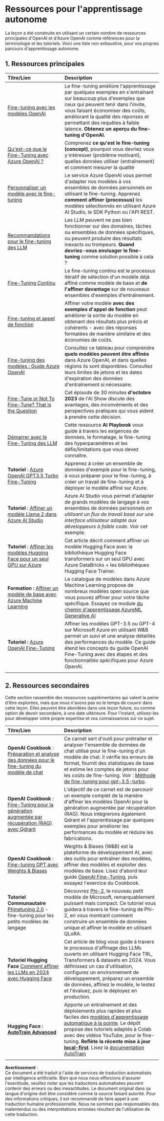 # Ressources pour l'apprentissage autonome

La leçon a été construite en utilisant un certain nombre de ressources principales d'OpenAI et d'Azure OpenAI comme références pour la terminologie et les tutoriels. Voici une liste non exhaustive, pour vos propres parcours d'apprentissage autonome.

## 1. Ressources principales

| Titre/Lien                                                                                                                                                                                                                   | Description                                                                                                                                                                                                                                                                                                                   |
| :--------------------------------------------------------------------------------------------------------------------------------------------------------------------------------------------------------------------------- | :---------------------------------------------------------------------------------------------------------------------------------------------------------------------------------------------------------------------------------------------------------------------------------------------------------------------------- |
| [Fine-tuning avec les modèles OpenAI](https://platform.openai.com/docs/guides/fine-tuning?WT.mc_id=academic-105485-koreyst)                                                                                                  | Le fine-tuning améliore l'apprentissage par quelques exemples en s'entraînant sur beaucoup plus d'exemples que ceux qui peuvent tenir dans l'invite, vous faisant économiser des coûts, améliorant la qualité des réponses et permettant des requêtes à faible latence. **Obtenez un aperçu du fine-tuning d'OpenAI.**                                            |
| [Qu'est-ce que le Fine-Tuning avec Azure OpenAI ?](https://learn.microsoft.com/azure/ai-services/openai/concepts/fine-tuning-considerations#what-is-fine-tuning-with-azure-openai?WT.mc_id=academic-105485-koreyst)         | Comprenez **ce qu'est le fine-tuning (concept)**, pourquoi vous devriez vous y intéresser (problème motivant), quelles données utiliser (entraînement) et comment mesurer la qualité                                                                                                                                          |
| [Personnaliser un modèle avec le fine-tuning](https://learn.microsoft.com/azure/ai-services/openai/how-to/fine-tuning?tabs=turbo%2Cpython&pivots=programming-language-studio#continuous-fine-tuning?WT.mc_id=academic-105485-koreyst) | Le service Azure OpenAI vous permet d'adapter nos modèles à vos ensembles de données personnels en utilisant le fine-tuning. Apprenez **comment affiner (processus)** les modèles sélectionnés en utilisant Azure AI Studio, le SDK Python ou l'API REST.                                                                 |
| [Recommandations pour le fine-tuning des LLM](https://learn.microsoft.com/ai/playbook/technology-guidance/generative-ai/working-with-llms/fine-tuning-recommend?WT.mc_id=academic-105485-koreyst)                           | Les LLM peuvent ne pas bien fonctionner sur des domaines, tâches ou ensembles de données spécifiques, ou peuvent produire des résultats inexacts ou trompeurs. **Quand devriez-vous envisager le fine-tuning** comme solution possible à cela ?                                                                                     |
| [Fine-Tuning Continu](https://learn.microsoft.com/azure/ai-services/openai/how-to/fine-tuning?tabs=turbo%2Cpython&pivots=programming-language-studio#continuous-fine-tuning?WT.mc_id=academic-105485-koreyst)               | Le fine-tuning continu est le processus itératif de sélection d'un modèle déjà affiné comme modèle de base et **de l'affiner davantage** sur de nouveaux ensembles d'exemples d'entraînement.                                                                                                                                  |
| [Fine-tuning et appel de fonction](https://learn.microsoft.com/azure/ai-services/openai/how-to/fine-tuning-functions?WT.mc_id=academic-105485-koreyst)                                                                      | Affiner votre modèle **avec des exemples d'appel de fonction** peut améliorer la sortie du modèle en obtenant des résultats plus précis et cohérents - avec des réponses formatées de manière similaire et des économies de coûts.                                                                                         |
| [Fine-tuning des modèles : Guide Azure OpenAI](https://learn.microsoft.com/azure/ai-services/openai/concepts/models#fine-tuning-models?WT.mc_id=academic-105485-koreyst)                                                  | Consultez ce tableau pour comprendre **quels modèles peuvent être affinés** dans Azure OpenAI, et dans quelles régions ils sont disponibles. Consultez leurs limites de jetons et les dates d'expiration des données d'entraînement si nécessaire.                                                                 |
| [Fine-Tune or Not To Fine-Tune? That is the Question](https://learn.microsoft.com/shows/ai-show/to-fine-tune-or-not-fine-tune-that-is-the-question?WT.mc_id=academic-105485-koreyst)                                     | Cet épisode de 30 minutes **d'octobre 2023** de l'AI Show discute des avantages, des inconvénients et des perspectives pratiques qui vous aident à prendre cette décision.                                                                                                                                                  |
| [Démarrer avec le Fine-Tuning des LLM](https://learn.microsoft.com/ai/playbook/technology-guidance/generative-ai/working-with-llms/fine-tuning?WT.mc_id=academic-105485-koreyst)                                          | Cette ressource **AI Playbook** vous guide à travers les exigences de données, le formatage, le fine-tuning des hyperparamètres et les défis/limitations que vous devez connaître.                                                                                                                                          |
| **Tutoriel** : [Azure OpenAI GPT3.5 Turbo Fine-Tuning](https://learn.microsoft.com/azure/ai-services/openai/tutorials/fine-tune?tabs=python%2Ccommand-line?WT.mc_id=academic-105485-koreyst)                             | Apprenez à créer un ensemble de données d'exemple pour le fine-tuning, à vous préparer pour le fine-tuning, à créer un travail de fine-tuning et à déployer le modèle affiné sur Azure.                                                                                                                                     |
| **Tutoriel** : [Affiner un modèle Llama 2 dans Azure AI Studio](https://learn.microsoft.com/azure/ai-studio/how-to/fine-tune-model-llama?WT.mc_id=academic-105485-koreyst)                                               | Azure AI Studio vous permet d'adapter de grands modèles de langage à vos ensembles de données personnels _en utilisant un flux de travail basé sur une interface utilisateur adapté aux développeurs à faible code_. Voir cet exemple.                                                                                      |
| **Tutoriel** : [Affiner les modèles Hugging Face pour un seul GPU sur Azure](https://learn.microsoft.com/azure/databricks/machine-learning/train-model/huggingface/fine-tune-model?WT.mc_id=academic-105485-koreyst)      | Cet article décrit comment affiner un modèle Hugging Face avec la bibliothèque Hugging Face transformers sur un seul GPU avec Azure DataBricks + les bibliothèques Hugging Face Trainer.                                                                                                                                   |
| **Formation :** [Affiner un modèle de base avec Azure Machine Learning](https://learn.microsoft.com/training/modules/finetune-foundation-model-with-azure-machine-learning/?WT.mc_id=academic-105485-koreyst)             | Le catalogue de modèles dans Azure Machine Learning propose de nombreux modèles open source que vous pouvez affiner pour votre tâche spécifique. Essayez ce module [du chemin d'apprentissage AzureML Generative AI](https://learn.microsoft.com/training/paths/work-with-generative-models-azure-machine-learning/?WT.mc_id=academic-105485-koreyst) |
| **Tutoriel :** [Azure OpenAI Fine-Tuning](https://docs.wandb.ai/guides/integrations/azure-openai-fine-tuning?WT.mc_id=academic-105485-koreyst)                                                                           | Affiner les modèles GPT-3.5 ou GPT-4 sur Microsoft Azure en utilisant W&B permet un suivi et une analyse détaillés des performances du modèle. Ce guide étend les concepts du guide OpenAI Fine-Tuning avec des étapes et des fonctionnalités spécifiques pour Azure OpenAI.                                                 |
|                                                                                                                                                                                                                            |                                                                                                                                                                                                                                                                                                                               |

## 2. Ressources secondaires

Cette section rassemble des ressources supplémentaires qui valent la peine d'être explorées, mais que nous n'avons pas eu le temps de couvrir dans cette leçon. Elles peuvent être abordées dans une leçon future, ou comme option de devoir secondaire, à une date ultérieure. Pour l'instant, utilisez-les pour développer votre propre expertise et vos connaissances sur ce sujet.

| Titre/Lien                                                                                                                                                                                                           | Description                                                                                                                                                                                                                                                                                                                                                                                                                                                                                                                 |
| :------------------------------------------------------------------------------------------------------------------------------------------------------------------------------------------------------------------- | :-------------------------------------------------------------------------------------------------------------------------------------------------------------------------------------------------------------------------------------------------------------------------------------------------------------------------------------------------------------------------------------------------------------------------------------------------------------------------------------------------------------------------- |
| **OpenAI Cookbook** : [Préparation et analyse des données pour le fine-tuning du modèle de chat](https://cookbook.openai.com/examples/chat_finetuning_data_prep?WT.mc_id=academic-105485-koreyst)                     | Ce carnet sert d'outil pour prétraiter et analyser l'ensemble de données de chat utilisé pour le fine-tuning d'un modèle de chat. Il vérifie les erreurs de format, fournit des statistiques de base et estime les comptes de jetons pour les coûts de fine-tuning. Voir : [Méthode de fine-tuning pour gpt-3.5-turbo](https://platform.openai.com/docs/guides/fine-tuning?WT.mc_id=academic-105485-koreyst).                                                                                                                                                                   |
| **OpenAI Cookbook** : [Fine-Tuning pour la génération augmentée par récupération (RAG) avec Qdrant](https://cookbook.openai.com/examples/fine-tuned_qa/ft_retrieval_augmented_generation_qdrant?WT.mc_id=academic-105485-koreyst) | L'objectif de ce carnet est de parcourir un exemple complet de la manière d'affiner les modèles OpenAI pour la génération augmentée par récupération (RAG). Nous intégrerons également Qdrant et l'apprentissage par quelques exemples pour améliorer les performances du modèle et réduire les fabrications.                                                                                                                                                                                                                                                                |
| **OpenAI Cookbook** : [Fine-tuning GPT avec Weights & Biases](https://cookbook.openai.com/examples/third_party/gpt_finetuning_with_wandb?WT.mc_id=academic-105485-koreyst)                                          | Weights & Biases (W&B) est la plateforme de développement AI, avec des outils pour entraîner des modèles, affiner des modèles et exploiter des modèles de base. Lisez d'abord leur guide [OpenAI Fine-Tuning](https://docs.wandb.ai/guides/integrations/openai?WT.mc_id=academic-105485-koreyst), puis essayez l'exercice du Cookbook.                                                                                                                                                                                                                  |
| **Tutoriel Communautaire** [Phinetuning 2.0](https://huggingface.co/blog/g-ronimo/phinetuning?WT.mc_id=academic-105485-koreyst) - fine-tuning pour les petits modèles de langage                                    | Découvrez [Phi-2](https://www.microsoft.com/research/blog/phi-2-the-surprising-power-of-small-language-models/?WT.mc_id=academic-105485-koreyst), le nouveau petit modèle de Microsoft, remarquablement puissant mais compact. Ce tutoriel vous guidera à travers le fine-tuning de Phi-2, en vous montrant comment construire un ensemble de données unique et affiner le modèle en utilisant QLoRA.                                                                                                                                                                       |
| **Tutoriel Hugging Face** [Comment affiner les LLMs en 2024 avec Hugging Face](https://www.philschmid.de/fine-tune-llms-in-2024-with-trl?WT.mc_id=academic-105485-koreyst)                                           | Cet article de blog vous guide à travers le processus d'affinage des LLMs ouverts en utilisant Hugging Face TRL, Transformers & datasets en 2024. Vous définissez un cas d'utilisation, configurez un environnement de développement, préparez un ensemble de données, affinez le modèle, le testez et l'évaluez, puis le déployez en production.                                                                                                                                                                                                                                                                |
| **Hugging Face : [AutoTrain Advanced](https://github.com/huggingface/autotrain-advanced?WT.mc_id=academic-105485-koreyst)**                                                                                           | Apporte un entraînement et des déploiements plus rapides et plus faciles des [modèles d'apprentissage automatique à la pointe](https://twitter.com/abhi1thakur/status/1755167674894557291?WT.mc_id=academic-105485-koreyst). Le dépôt propose des tutoriels adaptés à Colab avec des vidéos YouTube, pour le fine-tuning. **Reflète la récente mise à jour [local-first](https://twitter.com/abhi1thakur/status/1750828141805777057?WT.mc_id=academic-105485-koreyst)**. Lisez la [documentation AutoTrain](https://huggingface.co/autotrain?WT.mc_id=academic-105485-koreyst) |
|                                                                                                                                                                                                                      |                                                                                                                                                                                                                                                                                                                                                                                                                                                                                                                             |

**Avertissement** :  
Ce document a été traduit à l'aide de services de traduction automatisés par intelligence artificielle. Bien que nous nous efforcions d'assurer l'exactitude, veuillez noter que les traductions automatisées peuvent contenir des erreurs ou des inexactitudes. Le document original dans sa langue d'origine doit être considéré comme la source faisant autorité. Pour des informations critiques, il est recommandé de faire appel à une traduction humaine professionnelle. Nous ne sommes pas responsables des malentendus ou des interprétations erronées résultant de l'utilisation de cette traduction.